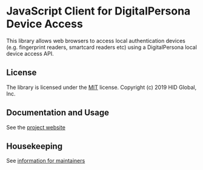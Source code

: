 # JavaScript Client for DigitalPersona Device Access

This library allows web browsers to access local authentication devices (e.g. fingerprint readers,
smartcard readers etc) using a DigitalPersona local device access API.

## License

The library is licensed under the [MIT](./LICENSE) license. Copyright (c) 2019 HID Global, Inc.

## Documentation and Usage

See the [project website](https://hidglobal.github.io/digitalpersona-core)

## Housekeeping

See [information for maintainers](docs/maintain/index.md)
